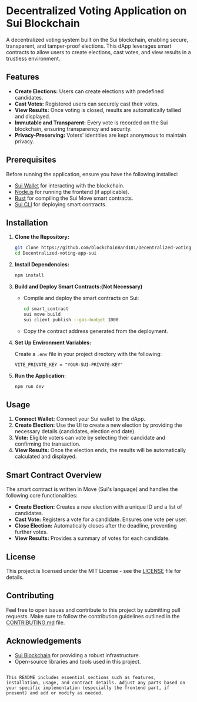 # Decentralized Voting Application on Sui Blockchain

A decentralized voting system built on the Sui blockchain, enabling secure, transparent, and tamper-proof elections. This dApp leverages smart contracts to allow users to create elections, cast votes, and view results in a trustless environment.

## Features

- **Create Elections:** Users can create elections with predefined candidates.
- **Cast Votes:** Registered users can securely cast their votes.
- **View Results:** Once voting is closed, results are automatically tallied and displayed.
- **Immutable and Transparent:** Every vote is recorded on the Sui blockchain, ensuring transparency and security.
- **Privacy-Preserving:** Voters' identities are kept anonymous to maintain privacy.

## Prerequisites

Before running the application, ensure you have the following installed:

- [Sui Wallet](https://docs.sui.io/devnet/wallet) for interacting with the blockchain.
- [Node.js](https://nodejs.org/) for running the frontend (if applicable).
- [Rust](https://www.rust-lang.org/tools/install) for compiling the Sui Move smart contracts.
- [Sui CLI](https://docs.sui.io/cli/install) for deploying smart contracts.

## Installation

1. **Clone the Repository:**

   ```bash
   git clone https://github.com/blockchainBard101/Decentralized-voting-app-sui
   cd Decentralized-voting-app-sui
   ```

2. **Install Dependencies:**

   ```bash
   npm install
   ```

3. **Build and Deploy Smart Contracts:(Not Necessary)**

   - Compile and deploy the smart contracts on Sui:

     ```bash
     cd smart_contract
     sui move build
     sui client publish --gas-budget 1000
     ```

   - Copy the contract address generated from the deployment.

4. **Set Up Environment Variables:**

   Create a `.env` file in your project directory with the following:

   ```env
   VITE_PRIVATE_KEY = "YOUR-SUI-PRIVATE-KEY"

   ```

5. **Run the Application:**

   ```bash
   npm run dev
   ```

## Usage

1. **Connect Wallet:** Connect your Sui wallet to the dApp.
2. **Create Election:** Use the UI to create a new election by providing the necessary details (candidates, election end date).
3. **Vote:** Eligible voters can vote by selecting their candidate and confirming the transaction.
4. **View Results:** Once the election ends, the results will be automatically calculated and displayed.

## Smart Contract Overview

The smart contract is written in Move (Sui's language) and handles the following core functionalities:

- **Create Election:** Creates a new election with a unique ID and a list of candidates.
- **Cast Vote:** Registers a vote for a candidate. Ensures one vote per user.
- **Close Election:** Automatically closes after the deadline, preventing further votes.
- **View Results:** Provides a summary of votes for each candidate.

## License

This project is licensed under the MIT License - see the [LICENSE](LICENSE) file for details.

## Contributing

Feel free to open issues and contribute to this project by submitting pull requests. Make sure to follow the contribution guidelines outlined in the [CONTRIBUTING.md](CONTRIBUTING.md) file.

## Acknowledgements

- [Sui Blockchain](https://sui.io) for providing a robust infrastructure.
- Open-source libraries and tools used in this project.
```

This README includes essential sections such as features, installation, usage, and contract details. Adjust any parts based on your specific implementation (especially the frontend part, if present) and add or modify as needed.